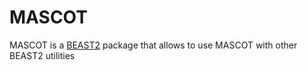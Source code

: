 # MASCOT


MASCOT is a [BEAST2](http://beast2.org) package that allows to use MASCOT with other BEAST2 utilities